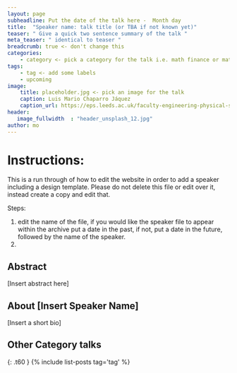 ```yaml
---
layout: page
subheadline: Put the date of the talk here -  Month day 
title:  "Speaker name: talk title (or TBA if not known yet)"
teaser: " Give a quick two sentence summary of the talk "
meta_teaser: " identical to teaser "
breadcrumb: true <- don't change this
categories:
    - category <- pick a category for the talk i.e. math finance or math bio ...
tags:
    - tag <- add some labels
    - upcoming
image:
    title: placeholder.jpg <- pick an image for the talk 
    caption: Luis Mario Chaparro Jáquez
    caption_url: https://eps.leeds.ac.uk/faculty-engineering-physical-sciences/pgr/8775/luis-mario-chaparro-jaquez
header:
   image_fullwidth  : "header_unsplash_12.jpg"
author: mo
---
```


# Instructions:

This is a run through of how to edit the website in order to add a speaker including a design template. Please do not delete this file or edit over it, instead create a copy and edit that.

Steps:
 1. edit the name of the file, if you would like the speaker file to appear within the archive put a date in the past, if not, put a date in the future, followed by the name of the speaker.
 2. 



## Abstract
[Insert abstract here]

## About [Insert Speaker Name]
[Insert a short bio]

## Other Category talks
{: .t60 }
{% include list-posts tag='tag' %}
